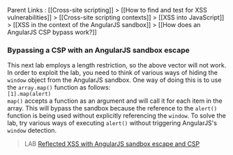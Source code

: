 Parent Links : [[Cross-site scripting]] > [[How to find and test for XSS vulnerabilities]] > [[Cross-site scripting contexts]] > [[XSS into JavaScript]] > [[XSS in the context of the AngularJS sandbox]] > [[How does an AngularJS CSP bypass work?]]    

### Bypassing a CSP with an AngularJS sandbox escape

This next lab employs a length restriction, so the above vector will not work. In order to exploit the lab, you need to think of various ways of hiding the `window` object from the AngularJS sandbox. One way of doing this is to use the `array.map()` function as follows:  
`[1].map(alert)`  
`map()` accepts a function as an argument and will call it for each item in the array. This will bypass the sandbox because the reference to the `alert()` function is being used without explicitly referencing the `window`. To solve the lab, try various ways of executing `alert()` without triggering AngularJS's `window` detection.  
  
  
>LAB [Reflected XSS with AngularJS sandbox escape and CSP](https://portswigger.net/web-security/cross-site-scripting/contexts/angularjs-sandbox/lab-angular-sandbox-escape-and-csp)